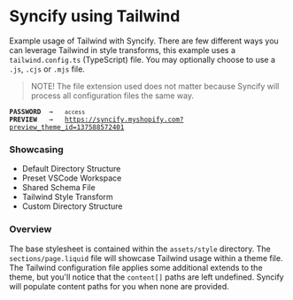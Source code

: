 # Syncify using Tailwind

Example usage of Tailwind with Syncify. There are few different ways you can leverage Tailwind in style transforms, this example uses a `tailwind.config.ts` (TypeScript) file. You may optionally choose to use a `.js`, `.cjs` or `.mjs` file.

> NOTE!
> The file extension used does not matter because Syncify will process all configuration files the same way.

<pre><code><strong>PASSWORD</strong>  →   <code>access</code>
<strong>PREVIEW</strong>   →   <a href="https://syncify.myshopify.com?preview_theme_id=137588572401">https://syncify.myshopify.com?preview_theme_id=137588572401</a>
</code></pre>

### Showcasing

- Default Directory Structure
- Preset VSCode Workspace
- Shared Schema File
- Tailwind Style Transform
- Custom Directory Structure

### Overview

The base stylesheet is contained within the `assets/style` directory. The `sections/page.liquid` file will showcase Tailwind usage within a theme file. The Tailwind configuration file applies some additional extends to the theme, but you'll notice that the `content[]` paths are left undefined. Syncify will populate content paths for you when none are provided.
